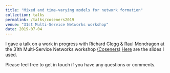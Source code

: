 ```yaml
---
title: "Mixed and time-varying models for network formation"
collection: talks
permalink: /talks/coseners2019
venue: "31st Multi-Service Networks workshop"
date: 2019-07-04
---
```


I gave a talk on a work in progress with Richard Clegg & Raul Mondragon at the 31th Multi-Service Networks workshop [(Coseners)](http://coseners.net/coseners-2019/) [Here](https://narnolddd.github.io/files/Coseners_2019_Arnold.pdf) are the slides I used.

Please feel free to get in touch if you have any questions or comments.
